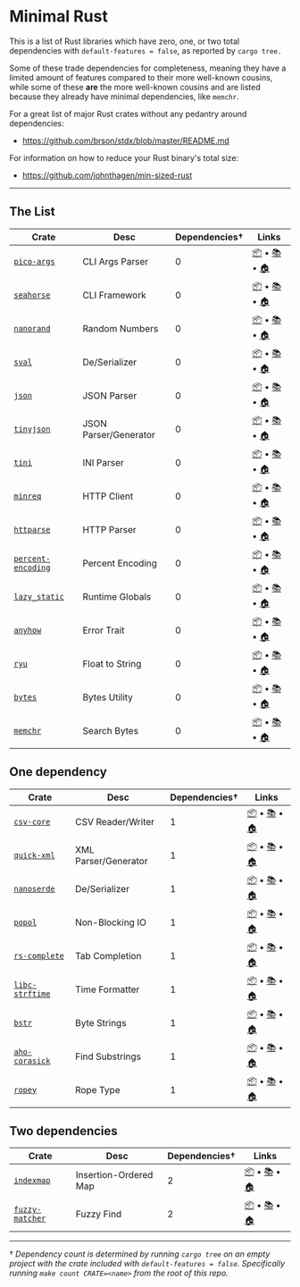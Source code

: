 # Minimal Rust

This is a list of Rust libraries which have zero, one, or two total
dependencies with `default-features = false`, as reported by `cargo tree.`

Some of these trade dependencies for completeness, meaning they have a
limited amount of features compared to their more well-known cousins,
while some of these **are** the more well-known cousins and are listed
because they already have minimal dependencies, like `memchr`.

For a great list of major Rust crates without any pedantry around
dependencies:

- https://github.com/brson/stdx/blob/master/README.md

For information on how to reduce your Rust binary's total size:

- https://github.com/johnthagen/min-sized-rust

---

## The List

| Crate | Desc | Dependencies† | Links |
| --- | --- | --- | --- |
| [`pico-args`] | CLI Args Parser | 0 | [📦](https://crates.io/crates/pico-args) • [📚](https://docs.rs/pico-args) • [🏠](https://github.com/RazrFalcon/pico-args) |
| [`seahorse`] | CLI Framework | 0 | [📦](https://crates.io/crates/seahorse) • [📚](https://docs.rs/seahorse) • [🏠](https://github.com/ksk001100/seahorse) |
| [`nanorand`] | Random Numbers | 0 | [📦](https://crates.io/crates/nanorand) • [📚](https://docs.rs/nanorand) • [🏠](https://github.com/aspenluxxxy/nanorand-rs) |
| [`sval`] | De/Serializer | 0 | [📦](https://crates.io/crates/sval) • [📚](https://docs.rs/sval) • [🏠](https://github.com/sval-rs/sval) |
| [`json`] | JSON Parser | 0 | [📦](https://crates.io/crates/json) • [📚](https://docs.rs/json) • [🏠](https://github.com/maciejhirsz/json-rust) |
| [`tinyjson`] | JSON Parser/Generator | 0 | [📦](https://crates.io/crates/tinyjson) • [📚](https://docs.rs/tinyjson) • [🏠](https://github.com/rhysd/tinyjson) |
| [`tini`] | INI Parser | 0 | [📦](https://crates.io/crates/tini) • [📚](https://docs.rs/tini) • [🏠](https://github.com/pinecrew/tini) |
| [`minreq`] | HTTP Client | 0 | [📦](https://crates.io/crates/minreq) • [📚](https://docs.rs/minreq) • [🏠](https://github.com/neonmoe/minreq) |
| [`httparse`] | HTTP Parser | 0 | [📦](https://crates.io/crates/httparse) • [📚](https://docs.rs/httparse) • [🏠](https://github.com/seanmonstar/httparse) |
| [`percent-encoding`] | Percent Encoding | 0 | [📦](https://crates.io/crates/percent-encoding) • [📚](https://docs.rs/percent-encoding) • [🏠](https://github.com/servo/rust-url/tree/percent_encoding) |
| [`lazy_static`] | Runtime Globals | 0 | [📦](https://crates.io/crates/lazy_static) • [📚](https://docs.rs/lazy_static) • [🏠](https://github.com/rust-lang-nursery/lazy-static.rs) |
| [`anyhow`] | Error Trait | 0 | [📦](https://crates.io/crates/anyhow) • [📚](https://docs.rs/anyhow) • [🏠](https://github.com/dtolnay/anyhow) |
| [`ryu`] | Float to String | 0 | [📦](https://crates.io/crates/ryu) • [📚](https://docs.rs/ryu) • [🏠](https://github.com/dtolnay/ryu) |
| [`bytes`] | Bytes Utility | 0 | [📦](https://crates.io/crates/bytes) • [📚](https://docs.rs/bytes) • [🏠](https://github.com/tokio-rs/bytes) |
| [`memchr`] | Search Bytes | 0 | [📦](https://crates.io/crates/memchr) • [📚](https://docs.rs/memchr) • [🏠](https://github.com/BurntSushi/rust-memchr) |

## One dependency

| Crate | Desc | Dependencies† | Links |
| --- | --- | --- | --- |
| [`csv-core`] | CSV Reader/Writer | 1 | [📦](https://crates.io/crates/csv-core) • [📚](https://docs.rs/csv-core) • [🏠](https://github.com/BurntSushi/rust-csv) |
| [`quick-xml`] | XML Parser/Generator | 1 | [📦](https://crates.io/crates/quick-xml) • [📚](https://docs.rs/quick-xml) • [🏠](https://github.com/tafia/quick-xml) |
| [`nanoserde`] | De/Serializer | 1 | [📦](https://crates.io/crates/nanoserde) • [📚](https://docs.rs/nanoserde) • [🏠](https://github.com/not-fl3/nanoserde) |
| [`popol`] | Non-Blocking IO | 1 | [📦](https://crates.io/crates/popol) • [📚](https://docs.rs/popol) • [🏠](https://github.com/cloudhead/popol) |
| [`rs-complete`] | Tab Completion | 1 | [📦](https://crates.io/crates/rs-complete) • [📚](https://docs.rs/rs-complete) • [🏠](https://github.com/liquidityc/rs-complete) |
| [`libc-strftime`] | Time Formatter | 1 | [📦](https://crates.io/crates/libc-strftime) • [📚](https://docs.rs/libc-strftime) • [🏠](https://github.com/cecton/libc-strftime) |
| [`bstr`] | Byte Strings | 1 | [📦](https://crates.io/crates/bstr) • [📚](https://docs.rs/bstr) • [🏠](https://github.com/BurntSushi/bstr) |
| [`aho-corasick`] | Find Substrings | 1 | [📦](https://crates.io/crates/aho-corasick) • [📚](https://docs.rs/aho-corasick) • [🏠](https://github.com/BurntSushi/aho-corasick) |
| [`ropey`] | Rope Type | 1 | [📦](https://crates.io/crates/ropey) • [📚](https://docs.rs/ropey) • [🏠](https://github.com/cessen/ropey) |

## Two dependencies

| Crate | Desc | Dependencies† | Links |
| --- | --- | --- | --- |
| [`indexmap`] | Insertion-Ordered Map | 2 | [📦](https://crates.io/crates/indexmap) • [📚](https://docs.rs/indexmap) • [🏠](https://github.com/bluss/indexmap) |
| [`fuzzy-matcher`] | Fuzzy Find | 2 | [📦](https://crates.io/crates/fuzzy-matcher) • [📚](https://docs.rs/fuzzy-matcher) • [🏠](https://github.com/lotabout/fuzzy-matchertmai) |

---

† _Dependency count is determined by running `cargo tree` on an empty
project with the crate included with `default-features = false`.
Specifically running `make count CRATE=<name>` from the root of this repo._

[`pico-args`]: https://crates.io/crates/pico-args
[`seahorse`]: https://crates.io/crates/seahorse
[`nanorand`]: https://crates.io/crates/nanorand
[`sval`]: https://crates.io/crates/sval
[`json`]: https://crates.io/crates/json
[`tinyjson`]: https://crates.io/crates/tinyjson
[`tini`]: https://crates.io/crates/tini
[`minreq`]: https://crates.io/crates/minreq
[`httparse`]: https://crates.io/crates/httparse
[`percent-encoding`]: https://crates.io/crates/percent-encoding
[`lazy_static`]: https://crates.io/crates/lazy_static
[`anyhow`]: https://crates.io/crates/anyhow
[`ryu`]: https://crates.io/crates/ryu
[`bytes`]: https://crates.io/crates/bytes
[`memchr`]: https://crates.io/crates/memchr
[`csv-core`]: https://crates.io/crates/csv-core
[`quick-xml`]: https://crates.io/crates/quick-xml
[`nanoserde`]: https://crates.io/crates/nanoserde
[`popol`]: https://crates.io/crates/popol
[`rs-complete`]: https://crates.io/crates/rs-complete
[`libc-strftime`]: https://crates.io/crates/libc-strftime
[`bstr`]: https://crates.io/crates/bstr
[`aho-corasick`]: https://crates.io/crates/aho-corasick
[`ropey`]: https://crates.io/crates/ropey
[`indexmap`]: https://crates.io/crates/indexmap
[`fuzzy-matcher`]: https://crates.io/crates/fuzzy-matcher

